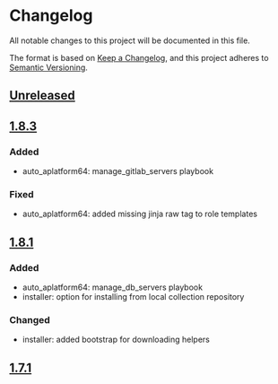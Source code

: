 # Changelog

All notable changes to this project will be documented in this file.

The format is based on [Keep a Changelog](https://keepachangelog.com/en/1.0.0/),
and this project adheres to [Semantic Versioning](https://semver.org/spec/v2.0.0.html).

## [Unreleased]

## [1.8.3]

### Added

- auto_aplatform64: manage_gitlab_servers playbook

### Fixed

- auto_aplatform64: added missing jinja raw tag to role templates

## [1.8.1]

### Added

- auto_aplatform64: manage_db_servers playbook
- installer: option for installing from local collection repository

### Changed

- installer: added bootstrap for downloading helpers

## [1.7.1]

[Unreleased]: https://github.com/serdigital64/aplatform64/compare/1.8.3...HEAD
[1.8.3]: https://github.com/serdigital64/aplatform64/compare/1.8.1...1.8.3
[1.8.1]: https://github.com/serdigital64/aplatform64/compare/1.7.1...1.8.1
[1.7.1]: https://github.com/serdigital64/aplatform64/releases/tag/1.7.1
